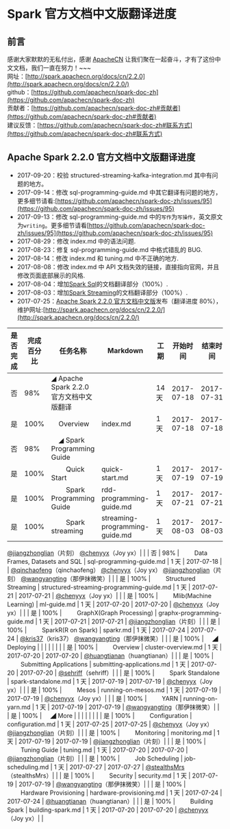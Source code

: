 # Spark 官方文档中文版翻译进度

## 前言

感谢大家默默的无私付出，感谢 [ApacheCN](htttp://www.apachecn.org) 让我们聚在一起奋斗，才有了这份中文文档，我们一直在努力！\~\~\~  
网址：[http://spark.apachecn.org/docs/cn/2.2.0](http://spark.apachecn.org/docs/cn/2.2.0/)  
github：[https://github.com/apachecn/spark-doc-zh](https://github.com/apachecn/spark-doc-zh)  
贡献者：[https://github.com/apachecn/spark-doc-zh#贡献者](https://github.com/apachecn/spark-doc-zh#贡献者)  
建议反馈：[https://github.com/apachecn/spark-doc-zh#联系方式](https://github.com/apachecn/spark-doc-zh#联系方式)

## Apache Spark 2.2.0 官方文档中文版翻译进度

*   2017-09-20：校验 structured-streaming-kafka-integration.md 其中有问题的地方。
*   2017-09-14：修改 sql-programming-guide.md 中其它翻译有问题的地方，更多细节请看:[https://github.com/apachecn/spark-doc-zh/issues/95](https://github.com/apachecn/spark-doc-zh/issues/95)
*   2017-09-13：修改 sql-programming-guide.md 中的`写作`为`写操作`，英文原文为`writing`。更多细节请看[https://github.com/apachecn/spark-doc-zh/issues/95](https://github.com/apachecn/spark-doc-zh/issues/95)
*   2017-08-29：修改 index.md 中的语法问题.
*   2017-08-23：修复 sql-programming-guide.md 中格式错乱的 BUG.
*   2017-08-14：修改 index.md 和 tuning.md 中不正确的地方.
*   2017-08-08：修改 index.md 中 API 文档失效的链接，直接指向官网，并且修改页面底部展示的风格.
*   2017-08-04：增加[Spark Sql](http://spark.apachecn.org/docs/cn/2.2.0/sql-programming-guide.html)的文档翻译部分（100%）.
*   2017-08-03：增加[Spark Streaming](http://spark.apachecn.org/docs/cn/2.2.0/streaming-programming-guide.html)的文档翻译部分（100%）.
*   2017-07-25：[Apache Spark 2.2.0 官方文档中文版](http://spark.apachecn.org/docs/cn/2.2.0/)发布（翻译进度 80%），维护网址:[http://spark.apachecn.org/docs/cn/2.2.0/](http://spark.apachecn.org/docs/cn/2.2.0/)

| 是否完成 | 完成百分比 | 任务名称 | Markdown | 工期 | 开始时间 | 结束时间 | 贡献者 | 备注 |
| --- | --- | --- | --- | --- | --- | --- | --- | --- |
| 否 | 98% | ◢ Apache Spark 2.2.0 官方文档中文版翻译 |  | 14 天 | 2017-07-18 | 2017-07-31 |  |  |
| 是 | 100% |     Overview | index.md | 1 天 | 2017-07-18 | 2017-07-18 | [@wangyangting](https://github.com/wangyangting)（那伊抹微笑）|  |
| 否 | 98% |     ◢ Spark Programming Guide |  |  |  |  |  |  |
| 是 | 100% |         Quick Start | quick-start.md | 1 天 | 2017-07-19 | 2017-07-19 | [@wangyangting](https://github.com/wangyangting)（那伊抹微笑）|  |
| 是 | 100% |         Spark Programming Guide | rdd-programming-guide.md | 1 天 | 2017-07-21 | 2017-07-21 | [@wangyangting](https://github.com/wangyangting)（那伊抹微笑）|  |
| 是 | 100% |         Spark streaming | streaming-programming-guide.md | 1 天 | 2017-08-03 | 2017-08-03 | [@wangyangting](https://github.com/wangyangting)（那伊抹微笑）
[@jiangzhonglian](https://github.com/jiangzhonglian)（片刻）
[@chenyyx](https://github.com/chenyyx)（Joy yx）|  |
| 否 | 98% |         Data Frames, Datasets and SQL | sql-programming-guide.md | 1 天 | 2017-07-18 |  | [@qinchaofeng](https://github.com/qinchaofeng)（qinchaofeng）
[@chenyyx](https://github.com/chenyyx)（Joy yx）
[@jiangzhonglian](https://github.com/jiangzhonglian)（片刻）
[@wangyangting](https://github.com/wangyangting)（那伊抹微笑）|  |
| 是 | 100% |         Structured Streaming | structured-streaming-programming-guide.md | 1 天 | 2017-07-21 | 2017-07-21 | [@chenyyx](https://github.com/chenyyx)（Joy yx）|  |
| 是 | 100% |         Mlib(Machine Learning) | ml-guide.md | 1 天 | 2017-07-20 | 2017-07-20 | [@chenyyx](https://github.com/chenyyx)（Joy yx）|  |
| 是 | 100% |         GraphX(Graph Processing) | graphx-programming-guide.md | 1 天 | 2017-07-21 | 2017-07-21 | [@jiangzhonglian](https://github.com/jiangzhonglian)（片刻）|  |
| 是 | 100% |         SparkR(R on Spark) | sparkr.md | 1 天 | 2017-07-24 | 2017-07-24 | [@kris37](https://github.com/kris37)（kris37）
[@wangyangting](https://github.com/wangyangting)（那伊抹微笑）|  |
| 是 | 100% |     ◢ Deploying |  |  |  |  |  |  |
| 是 | 100% |         Overview | cluster-overview.md | 1 天 | 2017-07-20 | 2017-07-20 | [@huangtianan](https://github.com/huangtianan)（huangtianan）|  |
| 是 | 100% |         Submitting Applications | submitting-applications.md | 1 天 | 2017-07-20 | 2017-07-20 | [@sehriff](https://github.com/sehriff)（sehriff）|  |
| 是 | 100% |         Spark Standalone | spark-standalone.md | 1 天 | 2017-07-19 | 2017-07-19 | [@chenyyx](https://github.com/chenyyx)（Joy yx）|  |
| 是 | 100% |         Mesos | running-on-mesos.md | 1 天 | 2017-07-19 | 2017-07-19 | [@chenyyx](https://github.com/chenyyx)（Joy yx）|  |
| 是 | 100% |         YARN | running-on-yarn.md | 1 天 | 2017-07-19 | 2017-07-19 | [@wangyangting](https://github.com/wangyangting)（那伊抹微笑）|  |
| 是 | 100% |     ◢ More |  |  |  |  |  |  |
| 是 | 100% |         Configuration | configuration.md | 1 天 | 2017-07-25 | 2017-07-25 | [@chenyyx](https://github.com/chenyyx)（Joy yx）
[@jiangzhonglian](https://github.com/jiangzhonglian)（片刻）|  |
| 是 | 100% |         Monitoring | monitoring.md | 1 天 | 2017-07-19 | 2017-07-19 | [@jiangzhonglian](https://github.com/jiangzhonglian)（片刻）|  |
| 是 | 100% |         Tuning Guide | tuning.md | 1 天 | 2017-07-20 | 2017-07-20 | [@jiangzhonglian](https://github.com/jiangzhonglian)（片刻）|  |
| 是 | 100% |         Job Scheduling | job-scheduling.md | 1 天 | 2017-07-27 | 2017-07-27 | [@stealthsMrs](https://github.com/stealthsMrs)（stealthsMrs）|  |
| 是 | 100% |         Security | security.md | 1 天 | 2017-07-19 | 2017-07-19 | [@wangyangting](https://github.com/wangyangting)（那伊抹微笑）|  |
| 是 | 100% |         Hardware Provisioning | hardware-provisioning.md | 1 天 | 2017-07-24 | 2017-07-24 | [@huangtianan](https://github.com/huangtianan)（huangtianan）|  |
| 是 | 100% |         Building Spark | building-spark.md | 1 天 | 2017-07-20 | 2017-07-20 | [@chenyyx](https://github.com/chenyyx)（Joy yx）|  |